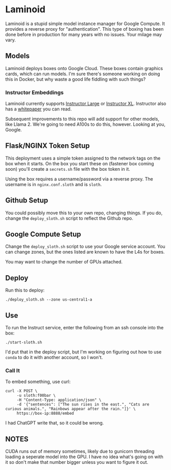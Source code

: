 # Laminoid
Laminoid is a stupid simple model instance manager for Google Compute. It provides a reverse proxy for "authentication". This type of boxing has been done before in production for many years with no issues. Your milage may vary.

## Models
Laminoid deploys boxes onto Google Cloud. These boxes contain graphics cards, which can run models. I'm sure there's someone working on doing this in Docker, but why waste a good life fiddling with such things?

### Instructor Embeddings
Laminoid currently supports [Instructor Large](https://huggingface.co/hkunlp/instructor-large) or [Instructor XL](https://huggingface.co/hkunlp/instructor-xl). Instructor also has a [whitepaper](https://arxiv.org/abs/2212.09741) you can read.

Subsequent improvements to this repo will add support for other models, like Llama 2. We're going to need A100s to do this, however. Looking at you, Google.

## Flask/NGINX Token Setup
This deployment uses a simple token assigned to the network tags on the box when it starts. On the box you start these on (fastener box coming soon) you'll create a `secrets.sh` file with the box token in it.

Using the box requires a username/password via a reverse proxy. The username is in `nginx.conf.sloth` and is `sloth`.

## Github Setup
You could possibly move this to your own repo, changing things. If you do, change the `deploy_sloth.sh` script to reflect the Github repo.

## Google Compute Setup
Change the `deploy_sloth.sh` script to use your Google service account. You can change zones, but the ones listed are known to have the L4s for boxes.

You may want to change the number of GPUs attached.

## Deploy
Run this to deploy:

```
./deploy_sloth.sh --zone us-central1-a
```

## Use
To run the Instruct service, enter the following from an ssh console into the box:

```
./start-sloth.sh
```

I'd put that in the deploy script, but I'm working on figuring out how to use `conda` to do it with another account, so I won't.

### Call It
To embed something, use curl:

```
curl -X POST \
     -u sloth:f00bar \
     -H "Content-Type: application/json" \
     -d '{"sentences": ["The sun rises in the east.", "Cats are curious animals.", "Rainbows appear after the rain."]}' \
     https://box-ip:8888/embed
```

I had ChatGPT write that, so it could be wrong.

## NOTES
CUDA runs out of memory sometimes, likely due to gunicorn threading loading a seperate model into the GPU. I have no idea what's going on with it so don't make that number bigger unless you want to figure it out.

